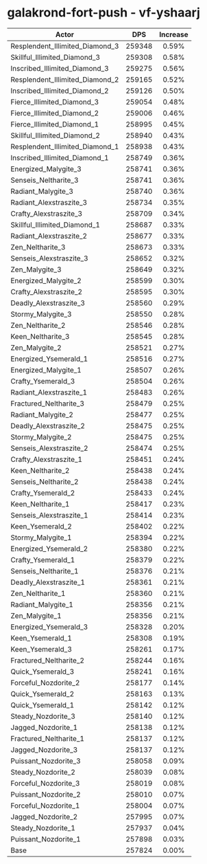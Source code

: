 # galakrond-fort-push - vf-yshaarj
| Actor | DPS | Increase |
|---|:---:|:---:|
|Resplendent_Illimited_Diamond_3|259348|0.59%|
|Skillful_Illimited_Diamond_3|259308|0.58%|
|Inscribed_Illimited_Diamond_3|259275|0.56%|
|Resplendent_Illimited_Diamond_2|259165|0.52%|
|Inscribed_Illimited_Diamond_2|259126|0.50%|
|Fierce_Illimited_Diamond_3|259054|0.48%|
|Fierce_Illimited_Diamond_2|259006|0.46%|
|Fierce_Illimited_Diamond_1|258995|0.45%|
|Skillful_Illimited_Diamond_2|258940|0.43%|
|Resplendent_Illimited_Diamond_1|258938|0.43%|
|Inscribed_Illimited_Diamond_1|258749|0.36%|
|Energized_Malygite_3|258741|0.36%|
|Senseis_Neltharite_3|258741|0.36%|
|Radiant_Malygite_3|258740|0.36%|
|Radiant_Alexstraszite_3|258734|0.35%|
|Crafty_Alexstraszite_3|258709|0.34%|
|Skillful_Illimited_Diamond_1|258687|0.33%|
|Radiant_Alexstraszite_2|258677|0.33%|
|Zen_Neltharite_3|258673|0.33%|
|Senseis_Alexstraszite_3|258652|0.32%|
|Zen_Malygite_3|258649|0.32%|
|Energized_Malygite_2|258599|0.30%|
|Crafty_Alexstraszite_2|258595|0.30%|
|Deadly_Alexstraszite_3|258560|0.29%|
|Stormy_Malygite_3|258550|0.28%|
|Zen_Neltharite_2|258546|0.28%|
|Keen_Neltharite_3|258545|0.28%|
|Zen_Malygite_2|258521|0.27%|
|Energized_Ysemerald_1|258516|0.27%|
|Energized_Malygite_1|258507|0.26%|
|Crafty_Ysemerald_3|258504|0.26%|
|Radiant_Alexstraszite_1|258483|0.26%|
|Fractured_Neltharite_3|258479|0.25%|
|Radiant_Malygite_2|258477|0.25%|
|Deadly_Alexstraszite_2|258475|0.25%|
|Stormy_Malygite_2|258475|0.25%|
|Senseis_Alexstraszite_2|258474|0.25%|
|Crafty_Alexstraszite_1|258451|0.24%|
|Keen_Neltharite_2|258438|0.24%|
|Senseis_Neltharite_2|258438|0.24%|
|Crafty_Ysemerald_2|258433|0.24%|
|Keen_Neltharite_1|258417|0.23%|
|Senseis_Alexstraszite_1|258414|0.23%|
|Keen_Ysemerald_2|258402|0.22%|
|Stormy_Malygite_1|258394|0.22%|
|Energized_Ysemerald_2|258380|0.22%|
|Crafty_Ysemerald_1|258379|0.22%|
|Senseis_Neltharite_1|258376|0.21%|
|Deadly_Alexstraszite_1|258361|0.21%|
|Zen_Neltharite_1|258360|0.21%|
|Radiant_Malygite_1|258356|0.21%|
|Zen_Malygite_1|258356|0.21%|
|Energized_Ysemerald_3|258328|0.20%|
|Keen_Ysemerald_1|258308|0.19%|
|Keen_Ysemerald_3|258261|0.17%|
|Fractured_Neltharite_2|258244|0.16%|
|Quick_Ysemerald_3|258241|0.16%|
|Forceful_Nozdorite_2|258177|0.14%|
|Quick_Ysemerald_2|258163|0.13%|
|Quick_Ysemerald_1|258142|0.12%|
|Steady_Nozdorite_3|258140|0.12%|
|Jagged_Nozdorite_1|258138|0.12%|
|Fractured_Neltharite_1|258137|0.12%|
|Jagged_Nozdorite_3|258137|0.12%|
|Puissant_Nozdorite_3|258058|0.09%|
|Steady_Nozdorite_2|258039|0.08%|
|Forceful_Nozdorite_3|258019|0.08%|
|Puissant_Nozdorite_2|258010|0.07%|
|Forceful_Nozdorite_1|258004|0.07%|
|Jagged_Nozdorite_2|257995|0.07%|
|Steady_Nozdorite_1|257937|0.04%|
|Puissant_Nozdorite_1|257898|0.03%|
|Base|257824|0.00%|
